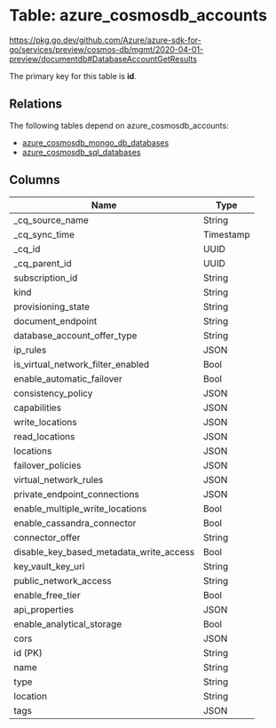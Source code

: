 # Table: azure_cosmosdb_accounts

https://pkg.go.dev/github.com/Azure/azure-sdk-for-go/services/preview/cosmos-db/mgmt/2020-04-01-preview/documentdb#DatabaseAccountGetResults

The primary key for this table is **id**.

## Relations
The following tables depend on azure_cosmosdb_accounts:
  - [azure_cosmosdb_mongo_db_databases](azure_cosmosdb_mongo_db_databases.md)
  - [azure_cosmosdb_sql_databases](azure_cosmosdb_sql_databases.md)

## Columns
| Name          | Type          |
| ------------- | ------------- |
|_cq_source_name|String|
|_cq_sync_time|Timestamp|
|_cq_id|UUID|
|_cq_parent_id|UUID|
|subscription_id|String|
|kind|String|
|provisioning_state|String|
|document_endpoint|String|
|database_account_offer_type|String|
|ip_rules|JSON|
|is_virtual_network_filter_enabled|Bool|
|enable_automatic_failover|Bool|
|consistency_policy|JSON|
|capabilities|JSON|
|write_locations|JSON|
|read_locations|JSON|
|locations|JSON|
|failover_policies|JSON|
|virtual_network_rules|JSON|
|private_endpoint_connections|JSON|
|enable_multiple_write_locations|Bool|
|enable_cassandra_connector|Bool|
|connector_offer|String|
|disable_key_based_metadata_write_access|Bool|
|key_vault_key_uri|String|
|public_network_access|String|
|enable_free_tier|Bool|
|api_properties|JSON|
|enable_analytical_storage|Bool|
|cors|JSON|
|id (PK)|String|
|name|String|
|type|String|
|location|String|
|tags|JSON|